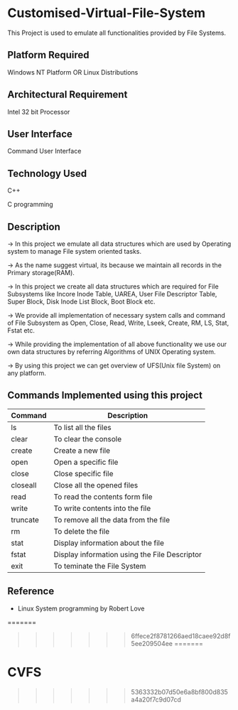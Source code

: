 

# Customised-Virtual-File-System

This Project is used to emulate all functionalities provided by File Systems.


## Platform Required

Windows NT Platform OR Linux Distributions
## Architectural Requirement

Intel 32 bit Processor
## User Interface 

Command User Interface
## Technology Used

C++

C programming
## Description

-> In this project we emulate all data structures which are used
   by Operating system to manage File system oriented tasks.

-> As the name suggest virtual, its because we maintain all
   records in the Primary storage(RAM).

-> In this project we create all data structures which are 
   required for File Subsystems like Incore Inode Table, UAREA,
   User File Descriptor Table, Super Block, Disk Inode List Block,
   Boot Block etc. 
      
-> We provide all implementation of necessary system calls and 
   command of File Subsystem as Open, Close, Read, Write, Lseek, 
   Create, RM, LS, Stat, Fstat etc.

-> While providing the implementation of all above functionality
   we use our own data structures by referring Algorithms of UNIX
   Operating system. 
     
-> By using this project we can get overview of UFS(Unix file 
   System) on any platform.
   ## Commands Implemented using this project

| Command             | Description                                                                |
| ----------------- | ------------------------------------------------------------------ |
| ls | To list all the files |
| clear | To clear the console |
| create | Create a new file |
| open | Open a specific file |
| close | Close specific file |
| closeall | Close all the opened files |
| read | To read the contents form file |
| write | To write contents into the file |
| truncate | To remove all the data from the file |
| rm | To delete the file |
| stat | Display information about the file |
| fstat | Display information using the File Descriptor |
| exit | To teminate the File System |




## Reference

- Linux System programming by Robert Love


=======

>>>>>>> 6ffece2f8781266aed18caee92d8f5ee209504ee
=======
# CVFS
>>>>>>> 5363332b07d50e6a8bf800d835a4a20f7c9d07cd
